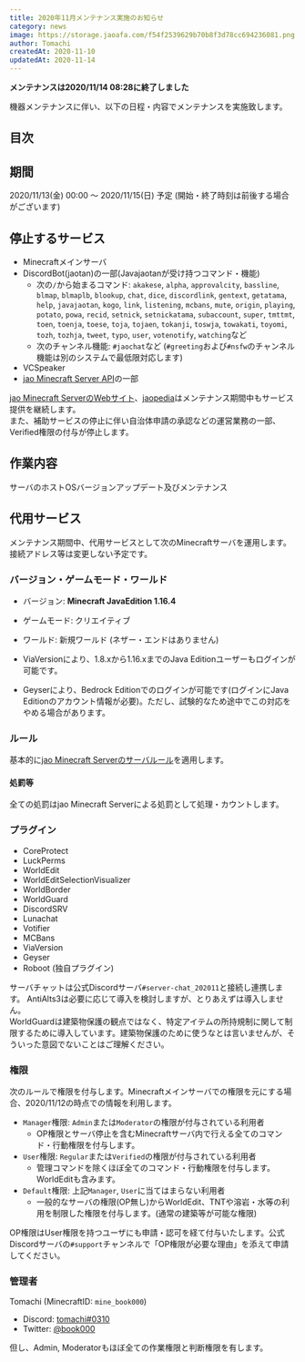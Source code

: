 ```yaml
---
title: 2020年11月メンテナンス実施のお知らせ
category: news
image: https://storage.jaoafa.com/f54f2539629b70b8f3d78cc694236081.png
author: Tomachi
createdAt: 2020-11-10
updatedAt: 2020-11-14
---
```


**メンテナンスは2020/11/14 08:28に終了しました**

機器メンテナンスに伴い、以下の日程・内容でメンテナンスを実施致します。

## 目次

<!--contents-->

## 期間

2020/11/13(金) 00:00 ～ 2020/11/15(日) 予定 (開始・終了時刻は前後する場合がございます)

## 停止するサービス

- Minecraftメインサーバ
- DiscordBot(jaotan)の一部(Javajaotanが受け持つコマンド・機能)
  - 次の`/`から始まるコマンド: `akakese`, `alpha`, `approvalcity`, `bassline`, `blmap`, `blmaplb`, `blookup`, `chat`, `dice`, `discordlink`, `gentext`, `getatama`, `help`, `javajaotan`, `kogo`, `link`, `listening`, `mcbans`, `mute`, `origin`, `playing`, `potato`, `powa`, `recid`, `setnick`, `setnickatama`, `subaccount`, `super`, `tmttmt`, `toen`, `toenja`, `toese`, `toja`, `tojaen`, `tokanji`, `toswja`, `towakati`, `toyomi`, `tozh`, `tozhja`, `tweet`, `typo`, `user`, `votenotify`, `watching`など
  - 次のチャンネル機能: `#jaochat`など (`#greeting`および`#nsfw`のチャンネル機能は別のシステムで最低限対応します)
- VCSpeaker
- [jao Minecraft Server API](https://api.jaoafa.com/)の一部

[jao Minecraft ServerのWebサイト](https://jaoafa.com/)、[jaopedia](https://wiki.jaoafa.com/)はメンテナンス期間中もサービス提供を継続します。  
また、補助サービスの停止に伴い自治体申請の承認などの運営業務の一部、Verified権限の付与が停止します。

## 作業内容

サーバのホストOSバージョンアップデート及びメンテナンス

## 代用サービス

メンテナンス期間中、代用サービスとして次のMinecraftサーバを運用します。接続アドレス等は変更しない予定です。

### バージョン・ゲームモード・ワールド

- バージョン: **Minecraft JavaEdition 1.16.4**
- ゲームモード: クリエイティブ
- ワールド: 新規ワールド (ネザー・エンドはありません)

- ViaVersionにより、1.8.xから1.16.xまでのJava Editionユーザーもログインが可能です。
- Geyserにより、Bedrock Editionでのログインが可能です(ログインにJava Editionのアカウント情報が必要)。ただし、試験的なため途中でこの対応をやめる場合があります。

### ルール

基本的に[jao Minecraft Serverのサーバルール](/rule)を適用します。

#### 処罰等

全ての処罰はjao Minecraft Serverによる処罰として処理・カウントします。

### プラグイン

- CoreProtect
- LuckPerms
- WorldEdit
- WorldEditSelectionVisualizer
- WorldBorder
- WorldGuard
- DiscordSRV
- Lunachat
- Votifier
- MCBans
- ViaVersion
- Geyser
- Roboot (独自プラグイン)

サーバチャットは公式Discordサーバ`#server-chat_202011`と接続し連携します。
AntiAlts3は必要に応じて導入を検討しますが、とりあえずは導入しません。  
WorldGuardは建築物保護の観点ではなく、特定アイテムの所持規制に関して制限するために導入しています。建築物保護のために使うなとは言いませんが、そういった意図でないことはご理解ください。

### 権限

次のルールで権限を付与します。Minecraftメインサーバでの権限を元にする場合、2020/11/12の時点での情報を利用します。

- `Manager`権限: `Admin`または`Moderator`の権限が付与されている利用者
  - OP権限とサーバ停止を含むMinecraftサーバ内で行える全てのコマンド・行動権限を付与します。
- `User`権限: `Regular`または`Verified`の権限が付与されている利用者
  - 管理コマンドを除くほぼ全てのコマンド・行動権限を付与します。WorldEditも含みます。
- `Default`権限: 上記`Manager`, `User`に当てはまらない利用者
  - 一般的なサーバの権限(OP無し)からWorldEdit、TNTや溶岩・水等の利用を制限した権限を付与します。(通常の建築等が可能な権限)

OP権限はUser権限を持つユーザにも申請・認可を経て付与いたします。公式Discordサーバの`#support`チャンネルで「OP権限が必要な理由」を添えて申請してください。

### 管理者

Tomachi (MinecraftID: `mine_book000`)

- Discord: [tomachi#0310](https://discord.com/users/221991565567066112)
- Twitter: [@book000](https://twitter.com/book000)

但し、Admin, Moderatorもほぼ全ての作業権限と判断権限を有します。
